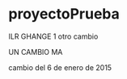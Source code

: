 proyectoPrueba
==============

ILR GHANGE 1
otro cambio


UN CAMBIO MA



cambio del 6 de enero de 2015